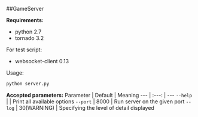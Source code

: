 ##GameServer


**Requirements:**
* python 2.7
* tornado 3.2


For test script:
* websocket-client 0.13


Usage:
```sh
python server.py
```


**Accepted parameters:**
Parameter | Default | Meaning
--- | :---: | ---
`--help` | | Print all available options
`--port` | 8000 | Run server on the given port
`--log`  | 30(WARNING) | Specifying the level of detail displayed